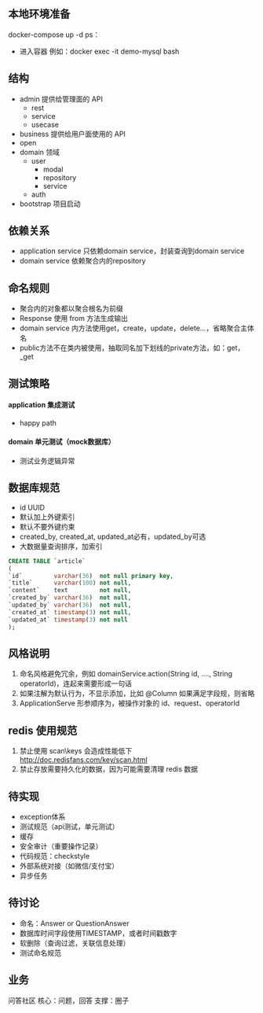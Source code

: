 ## 本地环境准备
docker-compose up -d
ps：
- 进入容器 例如：docker exec -it demo-mysql bash 
 
## 结构
- admin 提供给管理面的 API
    - rest
    - service
    - usecase
- business 提供给用户面使用的 API
- open
- domain 领域
    - user 
        - modal
        - repository
        - service
    - auth
- bootstrap 项目启动

## 依赖关系
- application service 只依赖domain service，封装查询到domain service
- domain service 依赖聚合内的repository

## 命名规则
- 聚合内的对象都以聚合根名为前缀
- Response 使用 from 方法生成输出 
- domain service 内方法使用get，create，update，delete...，省略聚合主体名
- public方法不在类内被使用，抽取同名加下划线的private方法，如：get，_get

## 测试策略
#### application 集成测试
- happy path
#### domain 单元测试（mock数据库）
- 测试业务逻辑异常

## 数据库规范
  - id UUID
  - 默认加上外键索引
  - 默认不要外键约束
  - created_by, created_at, updated_at必有，updated_by可选
  - 大数据量查询排序，加索引
  ```sql
  CREATE TABLE `article`
  (
  `id`         varchar(36)  not null primary key,
  `title`      varchar(100) not null,
  `content`    text         not null,
  `created_by` varchar(36)  not null,
  `updated_by` varchar(36)  not null,
  `created_at` timestamp(3) not null,
  `updated_at` timestamp(3) not null
  );
  ```

## 风格说明

1. 命名风格避免冗余，例如 domainService.action(String id, ...., String operatorId)，连起来需要形成一句话
2. 如果注解为默认行为，不显示添加，比如 @Column 如果满足字段规，则省略
3. ApplicationServe 形参顺序为，被操作对象的 id、request、operatorId

## redis 使用规范

1. 禁止使用 scan\keys 会造成性能低下 http://doc.redisfans.com/key/scan.html
2. 禁止存放需要持久化的数据，因为可能需要清理 redis 数据

## 待实现
- exception体系
- 测试规范（api测试，单元测试）
- 缓存
- 安全审计（重要操作记录）
- 代码规范：checkstyle
- 外部系统对接（如微信/支付宝）
- 异步任务

## 待讨论
- 命名：Answer or QuestionAnswer
- 数据库时间字段使用TIMESTAMP，或者时间戳数字
- 软删除（查询过滤，关联信息处理）
- 测试命名规范



## 业务
问答社区
核心：问题，回答
支撑：圈子

